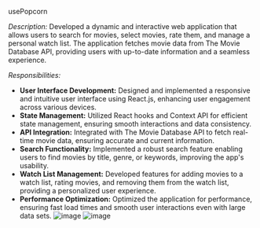 usePopcorn

*Description:*
Developed a dynamic and interactive web application that allows users to search for movies, select movies, rate them, and manage a personal watch list. The application fetches movie data from The Movie Database API, providing users with up-to-date information and a seamless experience.

*Responsibilities:*
- **User Interface Development:** Designed and implemented a responsive and intuitive user interface using React.js, enhancing user engagement across various devices.
- **State Management:** Utilized React hooks and Context API for efficient state management, ensuring smooth interactions and data consistency.
- **API Integration:** Integrated with The Movie Database API to fetch real-time movie data, ensuring accurate and current information.
- **Search Functionality:** Implemented a robust search feature enabling users to find movies by title, genre, or keywords, improving the app's usability.
- **Watch List Management:** Developed features for adding movies to a watch list, rating movies, and removing them from the watch list, providing a personalized user experience.
- **Performance Optimization:** Optimized the application for performance, ensuring fast load times and smooth user interactions even with large data sets.
![image](https://github.com/moh-faijal/usePopcorn/assets/112173810/60d9f2ad-dd9f-4ea0-9ae4-532799918090)
![image](https://github.com/moh-faijal/usePopcorn/assets/112173810/fa9ab666-237f-4b6d-95a2-d18112eb643f)


